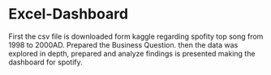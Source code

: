 # Excel-Dashboard
First the csv file is downloaded form kaggle regarding spofity top song from 1998 to 2000AD.
Prepared the Business Question.
then the data was explored in depth, prepared and analyze
findings is presented making the dashboard for spotify.

